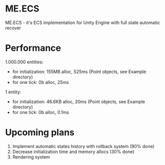# ME.ECS
ME.ECS - it's ECS implementation for Unity Engine with full state automatic recover

# Performance
1.000.000 entities:
- for initialization: 155MB alloc, 525ms (Point objects, see Example directory)
- for one tick: 0b alloc, 25ms

1 entity:
- for initialization: 46.6KB alloc, 20ms (Point objects, see Example directory)
- for one tick: 0b alloc, 0.1ms

# Upcoming plans
1. Implement automatic states history with rollback system (90% done)
2. Decrease initialization time and memory allocs (30% done)
3. Rendering system
